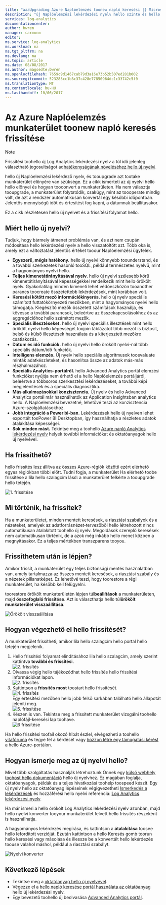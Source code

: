 ```yaml
---
title: "aaaUpgrading Azure Naplóelemzés toonew napló keresési |} Microsoft Docs"
description: "új Naplóelemzési lekérdezési nyelv hello szinte és hello nyilvános előzetes verziójában való részvételhez.  Ez a cikk ismerteti az új nyelvi hello hello előnyei és hogyan tooconvert a munkaterületen."
services: log-analytics
documentationcenter: 
author: bwren
manager: carmonm
editor: 
ms.service: log-analytics
ms.workload: na
ms.tgt_pltfrm: na
ms.devlang: na
ms.topic: article
ms.date: 08/08/2017
ms.author: magoedte;bwren
ms.openlocfilehash: 7659c9d1467cab79d3a16e73b52b507ed281b002
ms.sourcegitcommit: 523283cc1b3c37c428e77850964dc1c33742c5f0
ms.translationtype: MT
ms.contentlocale: hu-HU
ms.lasthandoff: 10/06/2017
---
```

# <a name="upgrade-your-azure-log-analytics-workspace-toonew-log-search"></a>Az Azure Naplóelemzés munkaterület toonew napló keresés frissítése

> [!NOTE]
> Frissítési toohello új Log Analytics lekérdezési nyelv a túl idő jelenleg választható jogosultságot ad[hatékonyságának növeléséhez hello új nyelvi](https://go.microsoft.com/fwlink/?linkid=856078).  

hello új Naplóelemzési lekérdező nyelv, és tooupgrade azt tootake munkaterület előnyére van szüksége.  Ez a cikk ismerteti az új nyelvi hello hello előnyei és hogyan tooconvert a munkaterületen.  Ha nem választja tooupgrade, a munkaterület folytatódik, csakúgy, mint az toooperate mindig volt, de azt a rendszer automatikusan konvertál egy későbbi időpontban.  Jelentős mennyiségű időt és értesítést fog kapni, a dátumnak beállításakor.

Ez a cikk részletesen hello új nyelvet és a frissítési folyamat hello.

## <a name="why-hello-new-language"></a>Miért hello új nyelvi?
Tudjuk, hogy bármely átmenet problémás van, és azt nem csupán módosítása hello lekérdezési nyelv a hello visszatöltött azt.  Több oka is, amely ezt a változtatást jelentős értéket tooour Naplóelemzési ügyfelek.

- **Egyszerű, mégis hatékony.** hello új nyelvi könnyebb toounderstand, és a további szerkezetek hasonló tooSQL, például természetes nyelvű, mint a hagyományos nyelvi hello.
- **Teljes kimenetátirányításával nyelv.**  hello új nyelvi szélesebb körű kimenetátirányításával képességekkel rendelkezik mint hello örökölt nyelv.  Gyakorlatilag minden kimeneti lehet védőeszközön tooanother parancs toocreate összetettebb lekérdezések, mint korábban volt.
- **Keresési kötött mező információkinyerés.**  hello új nyelv speciális számított futtatókörnyezeti mezőkben, mint a hagyományos nyelvi hello támogatja.  Kiegészítő mezők összetett számítások használja, és kövesse a további parancsok, beleértve az összekapcsolásokhoz és az aggregációhoz hello számított mezők.
- **Speciális illesztéseket.**  hello új nyelvi speciális illesztések mint hello örökölt nyelvi hello képességét toojoin táblázatot több mezőt is biztosít, belső és külső illesztések használata és a kiterjesztett mezőkre csatlakozás.
- **Dátum és idő funkciók.**  hello új nyelvi hello örökölt nyelvi-nál több speciális dátum/idő funkciók.
- **Intelligens elemzés.**  Új nyelv hello speciális algoritmusok tooevaluate minták adatkészleteket, és hasonlítsa össze az adatok más-más részhalmazához.
- **Speciális Analytics-portálról.**  hello Advanced Analytics portál elemzési funkciókat nyújtja nem érhető el a hello Naplóelemzés portáljáról, beleértve a többsoros szerkesztési lekérdezéseket, a további képi megjelenítések és a speciális diagnosztika.
- **Más alkalmazásokkal konzisztencia.**  Új nyelv és hello Advanced Analytics portál már használhatók az Application Insightsban analytics hello.  A Naplóelemzési bevezetné, lehetővé teszi az konzisztencia Azure-szolgáltatásokhoz.
- **Jobb integráció a Power bi-ban.** Lekérdezések hello új nyelven lehet exportált tooPower BI Desktopban, így használhatja a részletes adatok átalakítása képességei.
- **Sok minden mást.** Tekintse meg a toohello [Azure napló Analytics lekérdezési nyelv](https://docs.loganalytics.io) helyek további információkat és oktatóanyagok hello új nyelvével.


## <a name="when-can-i-upgrade"></a>Ha frissíthető?
hello frissítés lesz állítva az összes Azure-régiók közötti ezért elérhető egyes régiókban többi előtt.  Tudni fogja, a munkaterület Ha elérhető toobe frissítése a lila hello szalagcím lásd: a munkaterület felkérte a tooupgrade hello tetején.

![1. frissítése](media/log-analytics-log-search-upgrade/upgrade-01a.png)

## <a name="what-happens-when-i-upgrade"></a>Mi történik, ha frissítek?
Ha a munkaterületet, minden mentett keresések, a riasztási szabályok és a nézeteket, amelyek az adatforrásnézet-tervezőből hello létrehozott nincs automatikusan átalakított toohello új nyelv.  Megoldások szereplő keresések nem automatikusan történik, de a azok még inkább hello menet közben a megnyitásakor.  Ez a teljes mértékben transzparens tooyou.

## <a name="can-i-go-back-after-i-upgrade"></a>Frissíthetem után is lépjen?
Amikor frissít, a munkaterület egy teljes biztonsági mentés használatban van, amely tartalmazza az összes mentett keresések, a riasztási szabály és a nézetek pillanatképet.  Ez lehetővé teszi, hogy toorestore a régi munkaterület, ha később kell felügyelni.

toorestore örökölt munkaterületén lépjen túl**beállítások** a munkaterületen, majd **összefoglaló frissítése**.  Azt is választhatja hello túl**örökölt munkaterület visszaállítása**.  

![Örökölt visszaállítása](media/log-analytics-log-search-upgrade/restore-legacy-b.png)

## <a name="how-do-i-perform-hello-upgrade"></a>Hogyan végezhető el hello frissítését?
A munkaterület frissítheti, amikor lila hello szalagcím hello portal hello tetején megjelenik.  

1.  Hello frissítési folyamat elindításához lila hello szalagcím, amely szerint kattintva **további és frissítési**.<br>![2. frissítés](media/log-analytics-log-search-upgrade/upgrade-01a.png)<br>
2.  Olvassa végig hello tájékozódhat hello frissítés hello frissítési információkat lapon.<br>![2. frissítés](media/log-analytics-log-search-upgrade/upgrade-03.png)<br>
3.  Kattintson a **frissítés most** toostart hello frissítését.<br>![4. frissítés](media/log-analytics-log-search-upgrade/upgrade-04.png)<br>Egy értesítési mezőben hello jobb felső sarkában található hello állapotát jeleníti meg.<br>![5. frissítése](media/log-analytics-log-search-upgrade/upgrade-05.png)
4.  Készen is van.  Tekintse meg a frissített munkaterület vizsgálni toohello naplófájl-keresési lap toohave.<br>![6 frissítése](media/log-analytics-log-search-upgrade/upgrade-06.png)<br>

Ha hello frissítési toofail okozó hibát észlel, elvégezheti a toohello [vitafóruma](https://social.msdn.microsoft.com/Forums/azure/home?forum=opinsights) és tegye fel a kérdését vagy [hozzon létre egy támogatási kérést](../azure-supportability/how-to-create-azure-support-request.md) a hello Azure-portálon.

## <a name="how-do-i-learn-hello-new-language"></a>Hogyan ismerje meg az új nyelvi hello?
Mivel több szolgáltatás használják létrehoztunk Önnek egy [külső webhely toohost hello dokumentáció](https://docs.loganalytics.io/) hello új nyelvhez.  Ez magában foglalja, oktatóanyagok, példák és a teljes hivatkozási toohelp toospeed készít. Egy új nyelv hello az oktatóanyag lépéseinek végigvezetheti [Ismerkedés a lekérdezések](https://go.microsoft.com/fwlink/?linkid=856078) és hozzáférési hello nyelvi referencia: [Log Analytics lekérdezési nyelv](https://go.microsoft.com/fwlink/?linkid=856079).  

Ha már ismeri a hello örökölt Log Analytics lekérdezési nyelv azonban, majd hello nyelvi konverter tooyour munkaterület felvett hello frissítés részeként is használhatja.

A hagyományos lekérdezés megírása, és kattintson a **átalakítása** toosee hello lefordított verzióját.  Ezután kattintson a hello Keresés gomb toorun hello keresési vagy másolása és illessze be a konvertált hello lekérdezés toouse valahol máshol, például a riasztási szabályt.

![Nyelvi konverter](media/log-analytics-log-search-upgrade/language-converter.png)


## <a name="next-steps"></a>Következő lépések
- Tekintse meg a [oktatóanyag hello új nyelvével](https://go.microsoft.com/fwlink/?linkid=856078).
- Végezze el a [hello napló keresése portál használata az oktatóanyag](log-analytics-log-search-log-search-portal.md) hello új lekérdezési nyelv.
- Egy bevezető toohello új beolvasása [Advanced Analytics portál](https://go.microsoft.com/fwlink/?linkid=856587).
